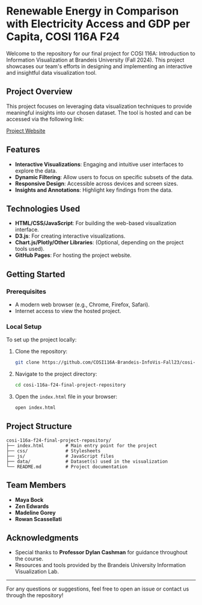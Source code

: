 # Renewable Energy in Comparison with Electricity Access and GDP per Capita, COSI 116A F24

Welcome to the repository for our final project for COSI 116A: Introduction to Information Visualization at Brandeis University (Fall 2024). This project showcases our team's efforts in designing and implementing an interactive and insightful data visualization tool.

## Project Overview

This project focuses on leveraging data visualization techniques to provide meaningful insights into our chosen dataset. The tool is hosted and can be accessed via the following link:

[Project Website](https://cosi116a-brandeis-infovis-fall23.github.io/cosi-116a-f24-final-project-repository/)

## Features

- **Interactive Visualizations**: Engaging and intuitive user interfaces to explore the data.
- **Dynamic Filtering**: Allow users to focus on specific subsets of the data.
- **Responsive Design**: Accessible across devices and screen sizes.
- **Insights and Annotations**: Highlight key findings from the data.

## Technologies Used

- **HTML/CSS/JavaScript**: For building the web-based visualization interface.
- **D3.js**: For creating interactive visualizations.
- **Chart.js/Plotly/Other Libraries**: (Optional, depending on the project tools used).
- **GitHub Pages**: For hosting the project website.

## Getting Started

### Prerequisites

- A modern web browser (e.g., Chrome, Firefox, Safari).
- Internet access to view the hosted project.

### Local Setup

To set up the project locally:

1. Clone the repository:

    ```bash
    git clone https://github.com/COSI116A-Brandeis-InfoVis-Fall23/cosi-116a-f24-final-project-repository.git
    ```

2. Navigate to the project directory:

    ```bash
    cd cosi-116a-f24-final-project-repository
    ```

3. Open the `index.html` file in your browser:

    ```bash
    open index.html
    ```

## Project Structure

```
cosi-116a-f24-final-project-repository/
├── index.html        # Main entry point for the project
├── css/              # Stylesheets
├── js/               # JavaScript files
├── data/             # Dataset(s) used in the visualization
└── README.md         # Project documentation
```

## Team Members

- **Maya Bock**
- **Zen Edwards**
- **Madeline Gorey**
- **Rowan Scassellati**

## Acknowledgments

- Special thanks to **Professor Dylan Cashman** for guidance throughout the course.
- Resources and tools provided by the Brandeis University Information Visualization Lab.

---

For any questions or suggestions, feel free to open an issue or contact us through the repository!
